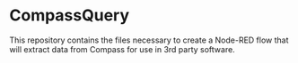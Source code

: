 # CompassQuery
This repository contains the files necessary to create a Node-RED flow that will extract data from Compass for use in 3rd party software.
